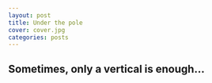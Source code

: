```yaml
---
layout: post
title: Under the pole
cover: cover.jpg
categories: posts
---
```


## Sometimes, only a vertical is enough...
